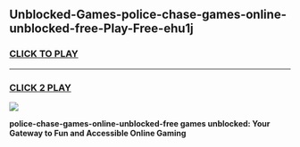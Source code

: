 
## Unblocked-Games-police-chase-games-online-unblocked-free-Play-Free-ehu1j
<h3>
<a href="https://premium76.site?title=police-chase-games-online-unblocked-free&ref=22A">CLICK TO PLAY</a></h3>
<hr>

<h3>
<a href="https://premium76.site?title=police-chase-games-online-unblocked-free&ref=22A">CLICK 2 PLAY</a>
  
</h3>

<a href="https://premium76.site?title=police-chase-games-online-unblocked-free&ref=22A"><img src="https://clearcache.store/games.png"></a>


**police-chase-games-online-unblocked-free games unblocked: Your Gateway to Fun and Accessible Online Gaming**
